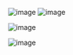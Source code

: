 ![image](https://user-images.githubusercontent.com/31391758/196909628-5bc7430c-278f-4224-b7a9-ef1570a6af75.png)
![image](https://user-images.githubusercontent.com/31391758/196929626-22298642-8429-4f01-af02-71617cce5c70.png)

![image](https://user-images.githubusercontent.com/31391758/196945075-25db64c1-0cc7-40ab-9c33-0716fdf909ad.png)

![image](https://user-images.githubusercontent.com/31391758/196425576-f1c83273-9c2f-476c-a075-d22ae0bc89f5.png)


